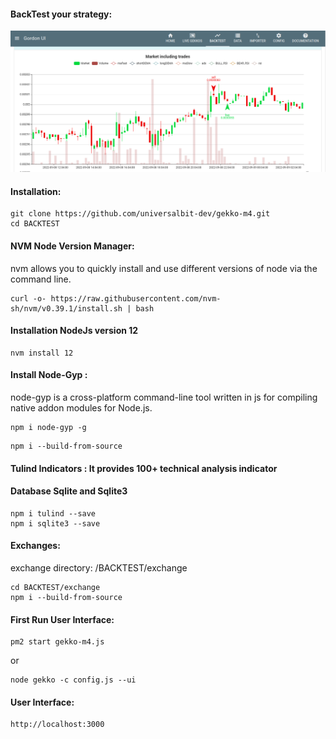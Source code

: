 #### BackTest your strategy: 

[![RoundTrips](https://github.com/universalbit-dev/gekko-m4/blob/master/BACKTEST/img/backtest-inverter05.png)]( "backtest")

#### Installation:

```
git clone https://github.com/universalbit-dev/gekko-m4.git
cd BACKTEST
```

#### NVM Node Version Manager:
nvm allows you to quickly install and use different versions of node via the command line.

```
curl -o- https://raw.githubusercontent.com/nvm-sh/nvm/v0.39.1/install.sh | bash
```

#### Installation NodeJs version 12
```
nvm install 12
```

#### Install Node-Gyp :
node-gyp is a cross-platform command-line tool written in js for compiling native addon modules for Node.js.

```
npm i node-gyp -g
```

```
npm i --build-from-source
```

#### Tulind Indicators : It provides 100+ technical analysis indicator

#### Database Sqlite and Sqlite3

```
npm i tulind --save
npm i sqlite3 --save
```


#### Exchanges:
exchange directory: /BACKTEST/exchange

```
cd BACKTEST/exchange
npm i --build-from-source
```


#### First Run User Interface:
```
pm2 start gekko-m4.js
```
or
```
node gekko -c config.js --ui
```

#### User Interface:
```
http://localhost:3000
```


